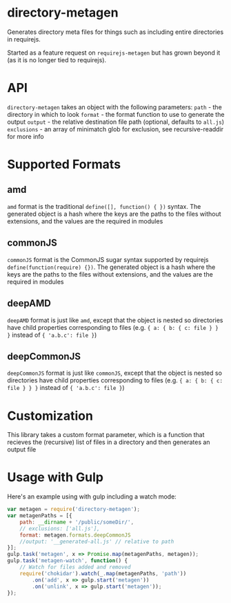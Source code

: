 # directory-metagen
Generates directory meta files for things such as including entire directories in requirejs.

Started as a feature request on `requirejs-metagen` but has grown beyond it (as it is no longer tied to requirejs).

# API
`directory-metagen` takes an object with the following parameters:
`path` - the directory in which to look
`format` - the format function to use to generate the output
`output` - the relative destination file path (optional, defaults to `all.js`)
`exclusions` - an array of minimatch glob for exclusion, see recursive-readdir for more info

# Supported Formats

## amd
`amd` format is the traditional `define([], function() { })` syntax. The generated object is a hash where the keys are the paths to the files without extensions, and the values are the required in modules

## commonJS
`commonJS` format is the CommonJS sugar syntax supported by requirejs `define(function(require) {})`. The generated object is a hash where the keys are the paths to the files without extensions, and the values are the required in modules

## deepAMD
`deepAMD` format is just like `amd`, except that the object is nested so directories have child properties corresponding to files (e.g. `{ a: { b: { c: file } } }` instead of `{ 'a.b.c': file }`) 

## deepCommonJS
`deepCommonJS` format is just like `commonJS`, except that the object is nested so directories have child properties corresponding to files (e.g. `{ a: { b: { c: file } } }` instead of `{ 'a.b.c': file }`) 

# Customization
This library takes a custom format parameter, which is a function that recieves the (recursive) list of files in a directory and then generates an output file

# Usage with Gulp
Here's an example using with gulp including a watch mode:

```js
var metagen = require('directory-metagen');
var metagenPaths = [{
    path: __dirname + '/public/someDir/',
    // exclusions: ['all.js'],
    format: metagen.formats.deepCommonJS
    //output: '__generated-all.js' // relative to path
}];
gulp.task('metagen', x => Promise.map(metagenPaths, metagen));
gulp.task('metagen-watch', function() {
    // Watch for files added and removed
    require('chokidar').watch(_.map(metagenPaths, 'path'))
        .on('add', x => gulp.start('metagen'))
        .on('unlink', x => gulp.start('metagen'));
});
```